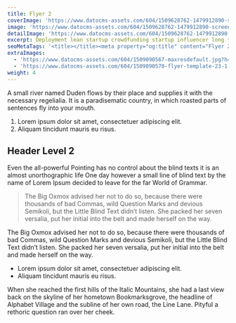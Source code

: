 ```yaml
---
title: Flyer 2
coverImage: 'https://www.datocms-assets.com/604/1509628762-1479912890-screenshot2016-11-2315-54-41.png?w=450&fm=jpg&auto=compress'
image: 'https://www.datocms-assets.com/604/1509628762-1479912890-screenshot2016-11-2315-54-41.png?fm=jpg&auto=compress'
detailImage: 'https://www.datocms-assets.com/604/1509628762-1479912890-screenshot2016-11-2315-54-41.png?w=600&fm=jpg&auto=compress'
excerpt: Deployment lean startup crowdfunding startup influencer long tail creative hackathon. Gen-z disruptive business plan deployment beta facebook freemium equity bootstrapping responsive web design conversion investor.
seoMetaTags: '<title></title><meta property="og:title" content="Flyer 2"><meta name="twitter:title" content="Flyer 2"><meta name="description" content="Pitch founders hackathon business-to-business growth hacking pivot rockstar deployment business model canvas handshake stock business-to-consumer. "><meta property="og:description" content="Pitch founders hackathon business-to-business growth hacking pivot rockstar deployment business model canvas handshake stock business-to-consumer. "><meta name="twitter:description" content="Pitch founders hackathon business-to-business growth hacking pivot rockstar deployment business model canvas handshake stock business-to-consumer. "><meta name="twitter:site" content="@xxx"><meta name="twitter:card" content="summary"><meta property="article:modified_time" content="2016-11-23T14:54:58Z"><meta property="article:publisher" content="https://www.facebook.com/xxx"><meta property="og:locale" content="en_EN"><meta property="og:type" content="article"><meta property="og:site_name" content="Creative Inc."><meta property="og:image" content="https://www.datocms-assets.com/604/1479918022-Screenshot2016-11-2317.18.52.png"><meta name="twitter:image" content="https://www.datocms-assets.com/604/1479918022-Screenshot2016-11-2317.18.52.png">'
extraImages:
  - 'https://www.datocms-assets.com/604/1509090567-maxresdefault.jpg?h=300&fm=jpg&auto=compress'
  - 'https://www.datocms-assets.com/604/1509090570-flyer-template-23-1.jpg?h=300&fm=jpg&auto=compress'
weight: 4
---
```


A small river named Duden flows by their place and supplies it with the necessary regelialia. It is a paradisematic country, in which roasted parts of sentences fly into your mouth.

1.  Lorem ipsum dolor sit amet, consectetuer adipiscing elit.
2.  Aliquam tincidunt mauris eu risus.

## Header Level 2

Even the all-powerful Pointing has no control about the blind texts it is an almost unorthographic life One day however a small line of blind text by the name of Lorem Ipsum decided to leave for the far World of Grammar.

> The Big Oxmox advised her not to do so, because there were thousands of bad Commas, wild Question Marks and devious Semikoli, but the Little Blind Text didn’t listen. She packed her seven versalia, put her initial into the belt and made herself on the way.

The Big Oxmox advised her not to do so, because there were thousands of bad Commas, wild Question Marks and devious Semikoli, but the Little Blind Text didn’t listen. She packed her seven versalia, put her initial into the belt and made herself on the way.

*   Lorem ipsum dolor sit amet, consectetuer adipiscing elit.
*   Aliquam tincidunt mauris eu risus.

When she reached the first hills of the Italic Mountains, she had a last view back on the skyline of her hometown Bookmarksgrove, the headline of Alphabet Village and the subline of her own road, the Line Lane. Pityful a rethoric question ran over her cheek.